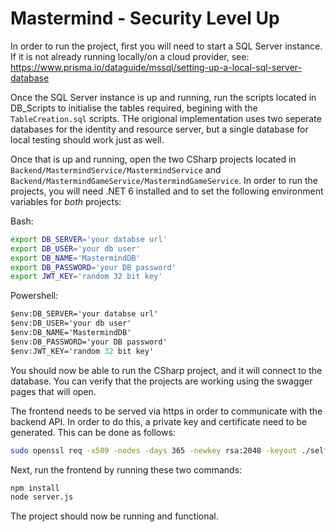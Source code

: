 # Mastermind - Security Level Up

In order to run the project, first you will need to start a SQL Server instance. If it is not already running locally/on a cloud provider, see: https://www.prisma.io/dataguide/mssql/setting-up-a-local-sql-server-database

Once the SQL Server instance is up and running, run the scripts located in DB_Scripts to initialise the tables required, begining with the `TableCreation.sql` scripts. THe origional implementation uses two seperate databases for the identity and resource server, but a single database for local testing should work just as well.

Once that is up and running, open the two CSharp projects located in `Backend/MastermindService/MastermindService` and `Backend/MastermindGameService/MastermindGameService`. In order to run the projects, you will need .NET 6 installed and to set the following environment variables for *both* projects: 

Bash:

```sh
export DB_SERVER='your databse url'
export DB_USER='your db user'
export DB_NAME='MastermindDB'
export DB_PASSWORD='your DB password'
export JWT_KEY='random 32 bit key'
```

Powershell:

```ps
$env:DB_SERVER='your databse url'
$env:DB_USER='your db user'
$env:DB_NAME='MastermindDB'
$env:DB_PASSWORD='your DB password'
$env:JWT_KEY='random 32 bit key'

```

You should now be able to run the CSharp project, and it will connect to the database. You can verify that the projects are working using the swagger pages that will open.

The frontend needs to be served via https in order to communicate with the backend API. In order to do this, a private key and certificate need to be generated. This can be done as follows:

```sh
sudo openssl req -x509 -nodes -days 365 -newkey rsa:2048 -keyout ./selfsigned.key -out selfsigned.crt
```

Next, run the frontend by running these two commands: 

```bash
npm install
node server.js
```

The project should now be running and functional.
